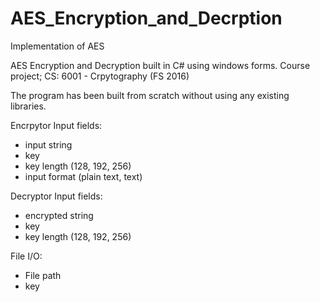 # AES_Encryption_and_Decrption
Implementation of AES 

AES Encryption and Decryption built in C# using windows forms.
Course project; CS: 6001 - Crpytography (FS 2016)

The program has been built from scratch without using any existing libraries.

Encrpytor Input fields:
  - input string
  - key
  - key length (128, 192, 256)
  - input format (plain text, text)
 
 Decryptor Input fields:
  - encrypted string
  - key
  - key length (128, 192, 256)
 
 File I/O:
  - File path
  - key
 
